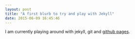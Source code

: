 ```yaml
---
layout: post
title: "A first blurb to try and play with Jekyll"
date: 2015-06-09 16:45:46 
---
```

I am currently playing around with jekyll, git and [github pages](https://www.github.com).